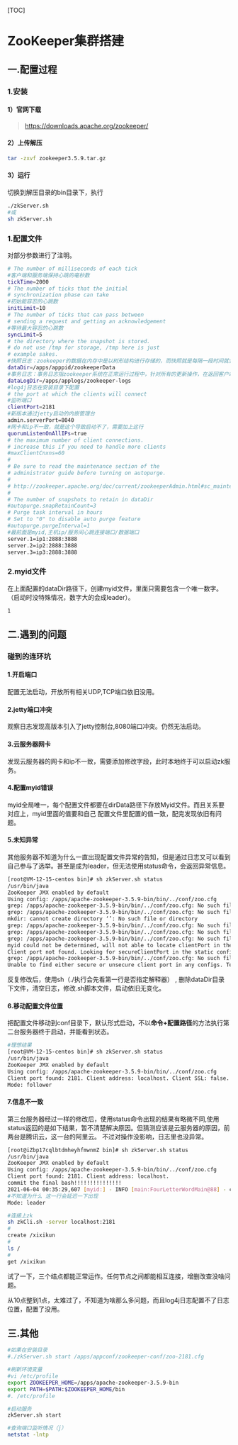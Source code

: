 [TOC]

# ZooKeeper集群搭建



## 一.配置过程

### 1.安装

#### 1）官网下载

> https://downloads.apache.org/zookeeper/

#### 2）上传解压

```bash
tar -zxvf zookeeper3.5.9.tar.gz
```

#### 3）运行

切换到解压目录的bin目录下，执行

```bash
./zkServer.sh
#或
sh zkServer.sh
```

### 1.配置文件

对部分参数进行了注明。

```bash
# The number of milliseconds of each tick
#客户端和服务端保持心跳的毫秒数
tickTime=2000
# The number of ticks that the initial 
# synchronization phase can take
#初始能容忍的心跳数
initLimit=10
# The number of ticks that can pass between 
# sending a request and getting an acknowledgement
#等待最大容忍的心跳数
syncLimit=5
# the directory where the snapshot is stored.
# do not use /tmp for storage, /tmp here is just 
# example sakes.
#快照日志：zookeeper的数据在内存中是以树形结构进行存储的，而快照就是每隔一段时间就会把整个DataTree的数据序列化后存储在磁盘中，这就是zookeeper的快照文件。
dataDir=/apps/apppid/zookeeperData
#事务日志：事务日志指zookeeper系统在正常运行过程中，针对所有的更新操作，在返回客户端“更新成功”的响应前，zookeeper会保证已经将本次更新操作的事务日志已经写到磁盘上，只有这样，整个更新操作才会生效。
dataLogDir=/apps/applogs/zookeeper-logs
#log4j日志在安装目录下配置
# the port at which the clients will connect
#监听端口
clientPort=2181
#新版本通过jetty启动的内嵌管理台
admin.serverPort=8040
#网卡和ip不一致，就是这个导致启动不了，需要加上这行
quorumListenOnAllIPs=true
# the maximum number of client connections.
# increase this if you need to handle more clients
#maxClientCnxns=60
#
# Be sure to read the maintenance section of the 
# administrator guide before turning on autopurge.
#
# http://zookeeper.apache.org/doc/current/zookeeperAdmin.html#sc_maintenance
#
# The number of snapshots to retain in dataDir
#autopurge.snapRetainCount=3
# Purge task interval in hours
# Set to "0" to disable auto purge feature
#autopurge.purgeInterval=1
#最前面是myid,主机ip/服务间心跳连接端口/数据端口
server.1=ip1:2888:3888
server.2=ip2:2888:3888
server.3=ip3:2888:3888

```

### 2.myid文件

在上面配置的dataDir路径下，创建myid文件，里面只需要包含一个唯一数字。（启动时没特殊情况，数字大的会成leader）。

```bash
1
```







## 二.遇到的问题

### 碰到的连环坑

#### 1.开启端口

配置无法启动，开放所有相关UDP,TCP端口依旧没用。

#### 2.jetty端口冲突

观察日志发现高版本引入了jetty控制台,8080端口冲突。仍然无法启动。

#### 3.云服务器网卡

发现云服务器的网卡和ip不一致，需要添加修改字段，此时本地终于可以启动zk服务。

#### 4.配置myid错误

myid全局唯一，每个配置文件都要在dirData路径下存放Myid文件。而且关系要对应上，myid里面的值要和自己
配置文件里配置的值一致，配完发现依旧有问题。

#### 5.未知异常

其他服务器不知道为什么一直出现配置文件异常的告知，但是通过日志又可以看到自己参与了选举。甚至是成为leader，但无法使用status命令，会返回异常信息。

```bash
[root@VM-12-15-centos bin]# sh zkServer.sh status
/usr/bin/java
ZooKeeper JMX enabled by default
Using config: /apps/apache-zookeeper-3.5.9-bin/bin/../conf/zoo.cfg
grep: /apps/apache-zookeeper-3.5.9-bin/bin/../conf/zoo.cfg: No such file or directory
grep: /apps/apache-zookeeper-3.5.9-bin/bin/../conf/zoo.cfg: No such file or directory
mkdir: cannot create directory ‘’: No such file or directory
grep: /apps/apache-zookeeper-3.5.9-bin/bin/../conf/zoo.cfg: No such file or directory
grep: /apps/apache-zookeeper-3.5.9-bin/bin/../conf/zoo.cfg: No such file or directory
grep: /apps/apache-zookeeper-3.5.9-bin/bin/../conf/zoo.cfg: No such file or directory
myid could not be determined, will not able to locate clientPort in the server configs.
Client port not found. Looking for secureClientPort in the static config.
grep: /apps/apache-zookeeper-3.5.9-bin/bin/../conf/zoo.cfg: No such file or directory
Unable to find either secure or unsecure client port in any configs. Terminating.

```

反复修改后，使用sh（./执行会先看第一行是否指定解释器） , 删除dataDir目录下文件，清空日志，修改.sh脚本文件，启动依旧无变化。

#### **6.移动配置文件位置**

把配置文件移动到conf目录下，默认形式启动，不以**命令+配置路径**的方法执行第二台服务器终于启动，并能看到状态。

```bash
#理想结果
[root@VM-12-15-centos bin]# sh zkServer.sh status
/usr/bin/java
ZooKeeper JMX enabled by default
Using config: /apps/apache-zookeeper-3.5.9-bin/bin/../conf/zoo.cfg
Client port found: 2181. Client address: localhost. Client SSL: false.
Mode: follower
```

#### **7.信息不一致**

第三台服务器经过一样的修改后，使用status命令出现的结果有略微不同,使用status返回的是如下结果，暂不清楚解决原因。但猜测应该是云服务器的原因，前两台是腾讯云，这一台的阿里云。 不过对操作没影响，日志里也没异常。

```bash
[root@iZbp17cqlbtdmheyhfmwnmZ bin]# sh zkServer.sh status
/usr/bin/java
ZooKeeper JMX enabled by default
Using config: /apps/apache-zookeeper-3.5.9-bin/bin/../conf/zoo.cfg
Client port found: 2181. Client address: localhost.
commit the final bash!!!!!!!!!!!!!!!
2021-06-04 00:35:29,607 [myid:] - INFO [main:FourLetterWordMain@88] - connecting to localhost 2181 Zookeeper version: 3.5.9-83df9301aa5c2a5d284a9940177808c01bc35cef, built on 01/06/2021 19:49 GMT Latency min/avg/max: 0/0/0 Received: 3 Sent: 2 Connections: 1 Outstanding: 0 Zxid: 0x800000000 Mode: leader Node count: 5 Proposal sizes last/min/max: -1/-1/-1
#不知道为什么 这一行会延迟一下出现
Mode: leader

```

```bash
#连接上zk
sh zkCli.sh -server localhost:2181
#
create /xixikun
#
ls /
#
get /xixikun
```

试了一下，三个结点都能正常运作。任何节点之间都能相互连接，增删改查没啥问题。

从10点整到1点，太难过了，不知道为啥那么多问题，而且log4j日志配置不了日志位置，配置了没用。

## 三.其他

```bash
#如果在安装目录
#./zkServer.sh start /apps/appconf/zookeeper-conf/zoo-2181.cfg

#刷新环境变量
#vi /etc/profile
export ZOOKEEPER_HOME=/apps/apache-zookeeper-3.5.9-bin
export PATH=$PATH:$ZOOKEEPER_HOME/bin
#. /etc/profile

#启动服务
zkServer.sh start

#查询端口监听情况（j）
netstat -lntp
```

